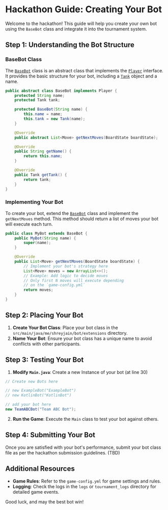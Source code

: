 # Hackathon Guide: Creating Your Bot

Welcome to the hackathon! This guide will help you create your own bot using the `BaseBot` class and integrate it into the tournament system.

## Step 1: Understanding the Bot Structure

### BaseBot Class

The
[`BaseBot`](src/main/java/me/shreyjain/bot/BaseBot.java)
class is an abstract class that implements the 
[`Player`](src/main/java/me/shreyjain/engine/Player.java)
interface. It provides the basic structure for your bot, including a 
[`Tank`](src/main/java/me/shreyjain/engine/Tank.java)
object and a name.

```java
public abstract class BaseBot implements Player {
    protected String name;
    protected Tank tank;

    protected BaseBot(String name) {
        this.name = name;
        this.tank = new Tank(name);
    }

    @Override
    public abstract List<Move> getNextMoves(BoardState boardState);

    @Override
    public String getName() {
        return this.name;
    }

    @Override
    public Tank getTank() {
        return tank;
    }
}
```

### Implementing Your Bot

To create your bot, extend the
[`BaseBot`](src/main/java/me/shreyjain/bot/BaseBot.java)
class and implement the `getNextMoves` method. 
This method should return a list of moves your bot will execute each turn.

```java
public class MyBot extends BaseBot {
    public MyBot(String name) {
        super(name);
    }

    @Override
    public List<Move> getNextMoves(BoardState boardState) {
        // Implement your bot's strategy here
        List<Move> moves = new ArrayList<>();
        // Example: Add logic to decide moves
        // Only first N moves will execute depending 
        // on the `game-config.yml`
        return moves;
    }
}
```

## Step 2: Placing Your Bot

1. **Create Your Bot Class**: Place your bot class in the `src/main/java/me/shreyjain/bot/extensions` directory.
2. **Name Your Bot**: Ensure your bot class has a unique name to avoid conflicts with other participants.

## Step 3: Testing Your Bot

1. **Modify `Main.java`**: Create a new Instance of your bot (at line 30)

```java
// Create new Bots here

// new ExampleBot("ExampleBot")
// new KotlinBot("KotlinBot")

// add your bot here
new TeamABCBot("Team ABC Bot");

```

2. **Run the Game**: Execute the `Main` class to test your bot against others.

## Step 4: Submitting Your Bot

Once you are satisfied with your bot's performance, submit your bot class file as per the hackathon submission guidelines. (TBD)

## Additional Resources

- **Game Rules**: Refer to the `game-config.yml` for game settings and rules.
- **Logging**: Check the logs in the `logs` or `tournament_logs` directory for detailed game events.

Good luck, and may the best bot win!
